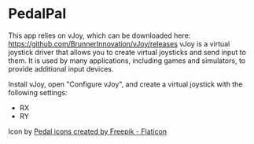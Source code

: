 PedalPal
========

This app relies on vJoy, which can be downloaded here: https://github.com/BrunnerInnovation/vJoy/releases
vJoy is a virtual joystick driver that allows you to create virtual joysticks and send input to them. It is used by many applications, including games and simulators, to provide additional input devices.

Install vJoy, open "Configure vJoy", and create a virtual joystick with the following settings:
- RX
- RY


Icon by <a href="https://www.flaticon.com/free-icons/pedal" title="pedal icons">Pedal icons created by Freepik - Flaticon</a>